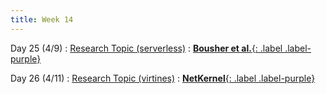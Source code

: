 ```yaml
---
title: Week 14
---
```


Day 25 (4/9)
: [Research Topic (serverless)](#)
  : [**Bousher et al.**{: .label .label-purple}](https://www.usenix.org/conference/atc20/presentation/boucher)

Day 26 (4/11)
: [Research Topic (virtines)](#)
  : [**NetKernel**{: .label .label-purple}](https://www.usenix.org/conference/atc20/presentation/niu)
